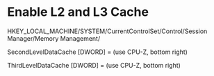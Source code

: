 # Enable L2 and L3 Cache
HKEY_LOCAL_MACHINE/SYSTEM/CurrentControlSet/Control/Session Manager/Memory Management/

SecondLevelDataCache [DWORD] = (use CPU-Z, bottom right)

ThirdLevelDataCache [DWORD] = (use CPU-Z, bottom right)
